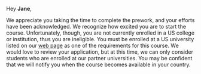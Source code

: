 Hey **Jane**, 

We appreciate you taking the time to complete the prework, and your efforts have been acknowledged. We recognize how excited you are to start the course. Unfortunately, though, you are not currently enrolled in a US college or institution, thus you are ineligible. You must be enrolled at a US university listed on our [web page](https://www.codepath.org/courses) as one of the requirements for this course. We would love to review your application, but at this time, we can only consider students who are enrolled at our partner universities. You may be confident that we will notify you when the course becomes available in your country.

